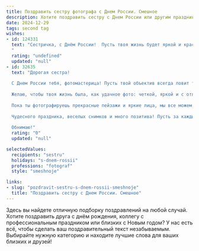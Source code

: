 ```yaml
---
title: Поздравить сестру фотографа с Днем России. Смешное
description: Хотите поздравить сестру с Днем России или другим праздником? Наш ИИ создаст незабываемое поздравление, а вы обязательно выделитесь среди других.  
date: 2024-12-29
tags: second tag
wishes:
- id: 124331
  text: "Сестричка, с Днём России!  Пусть твоя жизнь будет яркой и красочной, как лучшие твои фотографии,  а  количество заказов – таким же бесконечным, как количество  красных площадей в нашей необъятной родине!  Желаю тебе  творческих успехов,  чтобы  каждая твоя фотка  была шедевром,  и чтобы даже  медведь с балалайкой  завидовал твоим композициям!
  "
  rating: "undefined"
  updated: "null"
- id: 32635
  text: "Дорогая сестра!
  
  С Днем России тебя, фотомастерица! Пусть твой объектив всегда ловит только самые красивые моменты, а твоя память хранит кадры, которые даже сама природа позавидовала бы!
  
  Желаю, чтобы твоя жизнь была, как удачное фото: четкой, яркой и с отличным разрешением. Пусть каждая фотография приносит радость, а каждый новый проект — удачу, как у Растислава на выставке!
  
  Пока ты фотографируешь прекрасные пейзажи и яркие лица, мы все можем быть уверены — твой уголок России всегда будет самым фотогеничным!
  
  Чудесного праздника, веселых снимков и много позитива! Пусть за каждым кадром звучит «Ура!» в честь нашей Родины!
  
  Обнимаю!"
  rating: "0"
  updated: "null"

selectedValues:
  recipients: "sestru"
  holidays: "s-dnem-rossii"
  professions: "fotograf"
  style: "smeshnoje"

links:
- slug: "pozdravit-sestru-s-dnem-rossii-smeshnoje"
  title: "Поздравить сестру с Днем России. Смешное"
---
```


Здесь вы найдете отличную подборку поздравлений на любой случай. 
Хотите поздравить друга с днём рождения, коллегу с профессиональным праздником или близких с Новым годом? У нас есть всё, чтобы сделать ваш поздравительный текст незабываемым. Выбирайте нужную категорию и находите лучшие слова для ваших близких и друзей!
